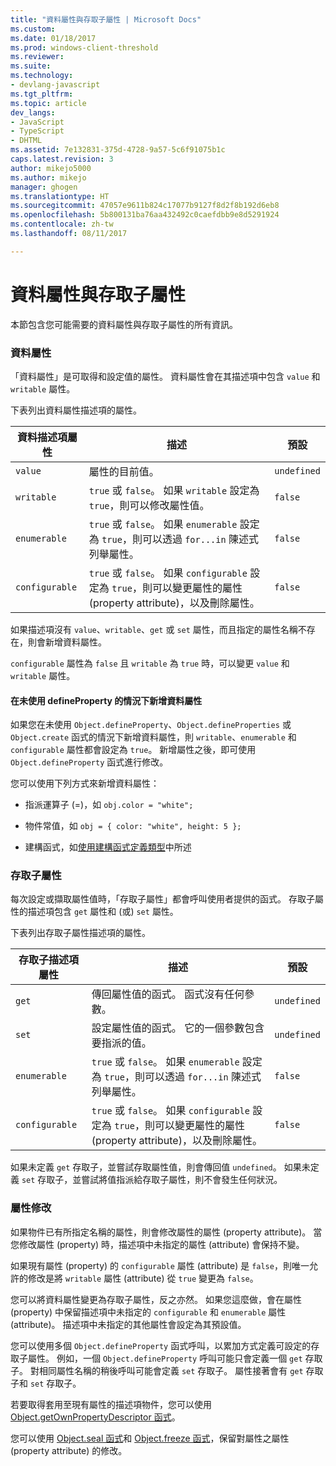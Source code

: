 ```yaml
---
title: "資料屬性與存取子屬性 | Microsoft Docs"
ms.custom: 
ms.date: 01/18/2017
ms.prod: windows-client-threshold
ms.reviewer: 
ms.suite: 
ms.technology:
- devlang-javascript
ms.tgt_pltfrm: 
ms.topic: article
dev_langs:
- JavaScript
- TypeScript
- DHTML
ms.assetid: 7e132831-375d-4728-9a57-5c6f91075b1c
caps.latest.revision: 3
author: mikejo5000
ms.author: mikejo
manager: ghogen
ms.translationtype: HT
ms.sourcegitcommit: 47057e9611b824c17077b9127f8d2f8b192d6eb8
ms.openlocfilehash: 5b800131ba76aa432492c0caefdbb9e8d5291924
ms.contentlocale: zh-tw
ms.lasthandoff: 08/11/2017

---
```

# <a name="data-properties-and-accessor-properties"></a>資料屬性與存取子屬性
本節包含您可能需要的資料屬性與存取子屬性的所有資訊。  
  
### <a name="data-properties"></a>資料屬性  
 「資料屬性」是可取得和設定值的屬性。 資料屬性會在其描述項中包含 `value` 和 `writable` 屬性。  
  
 下表列出資料屬性描述項的屬性。  
  
|資料描述項屬性|描述|預設|  
|-------------------------------|-----------------|-------------|  
|`value`|屬性的目前值。|`undefined`|  
|`writable`|`true` 或 `false`。 如果 `writable` 設定為 `true`，則可以修改屬性值。|`false`|  
|`enumerable`|`true` 或 `false`。 如果 `enumerable` 設定為 `true`，則可以透過 `for...in` 陳述式列舉屬性。|`false`|  
|`configurable`|`true` 或 `false`。 如果 `configurable` 設定為 `true`，則可以變更屬性的屬性 (property attribute)，以及刪除屬性。|`false`|  
  
 如果描述項沒有 `value`、`writable`、`get` 或 `set` 屬性，而且指定的屬性名稱不存在，則會新增資料屬性。  
  
 `configurable` 屬性為 `false` 且 `writable` 為 `true` 時，可以變更 `value` 和 `writable` 屬性。  
  
#### <a name="data-properties-added-without-using-defineproperty"></a>在未使用 defineProperty 的情況下新增資料屬性  
 如果您在未使用 `Object.defineProperty`、`Object.defineProperties` 或 `Object.create` 函式的情況下新增資料屬性，則 `writable`、`enumerable` 和 `configurable` 屬性都會設定為 `true`。 新增屬性之後，即可使用 `Object.defineProperty` 函式進行修改。  
  
 您可以使用下列方式來新增資料屬性：  
  
-   指派運算子 (=)，如 `obj.color = "white";`  
  
-   物件常值，如 `obj = { color: "white", height: 5 };`  
  
-   建構函式，如[使用建構函式定義類型](../../javascript/advanced/using-constructors-to-define-types.md)中所述  
  
### <a name="accessor-properties"></a>存取子屬性  
 每次設定或擷取屬性值時，「存取子屬性」都會呼叫使用者提供的函式。 存取子屬性的描述項包含 `get` 屬性和 (或) `set` 屬性。  
  
 下表列出存取子屬性描述項的屬性。  
  
|存取子描述項屬性|描述|預設|  
|-----------------------------------|-----------------|-------------|  
|`get`|傳回屬性值的函式。 函式沒有任何參數。|`undefined`|  
|`set`|設定屬性值的函式。 它的一個參數包含要指派的值。|`undefined`|  
|`enumerable`|`true` 或 `false`。 如果 `enumerable` 設定為 `true`，則可以透過 `for...in` 陳述式列舉屬性。|`false`|  
|`configurable`|`true` 或 `false`。 如果 `configurable` 設定為 `true`，則可以變更屬性的屬性 (property attribute)，以及刪除屬性。|`false`|  
  
 如果未定義 `get` 存取子，並嘗試存取屬性值，則會傳回值 `undefined`。 如果未定義 `set` 存取子，並嘗試將值指派給存取子屬性，則不會發生任何狀況。  
  
### <a name="property-modifications"></a>屬性修改  
 如果物件已有所指定名稱的屬性，則會修改屬性的屬性 (property attribute)。 當您修改屬性 (property) 時，描述項中未指定的屬性 (attribute) 會保持不變。  
  
 如果現有屬性 (property) 的 `configurable` 屬性 (attribute) 是 `false`，則唯一允許的修改是將 `writable` 屬性 (attribute) 從 `true` 變更為 `false`。  
  
 您可以將資料屬性變更為存取子屬性，反之亦然。 如果您這麼做，會在屬性 (property) 中保留描述項中未指定的 `configurable` 和 `enumerable` 屬性 (attribute)。 描述項中未指定的其他屬性會設定為其預設值。  
  
 您可以使用多個 `Object.defineProperty` 函式呼叫，以累加方式定義可設定的存取子屬性。 例如，一個 `Object.defineProperty` 呼叫可能只會定義一個 `get` 存取子。 對相同屬性名稱的稍後呼叫可能會定義 `set` 存取子。 屬性接著會有 `get` 存取子和 `set` 存取子。  
  
 若要取得套用至現有屬性的描述項物件，您可以使用 [Object.getOwnPropertyDescriptor 函式](../../javascript/reference/object-getownpropertydescriptor-function-javascript.md)。  
  
 您可以使用 [Object.seal 函式](../../javascript/reference/object-seal-function-javascript.md)和 [Object.freeze 函式](../../javascript/reference/object-freeze-function-javascript.md)，保留對屬性之屬性 (property attribute) 的修改。
